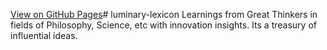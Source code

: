 
[View on GitHub Pages](https://gkaria.github.io/luminary-lexicon/index.html)# luminary-lexicon
Learnings from Great Thinkers in fields of Philosophy, Science, etc with innovation insights. Its a treasury of influential ideas.

